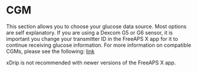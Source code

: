 # CGM
This section allows you to choose your glucose data source. Most options are self explanatory. If you are using a Dexcom G5 or G6 sensor, it is important you change your transmitter ID in the FreeAPS X app for it to continue receiving glucose information. For more information on compatible CGMs, please see the following: [link](../../intro/)

xDrip is not recommended with newer versions of the FreeAPS X app.